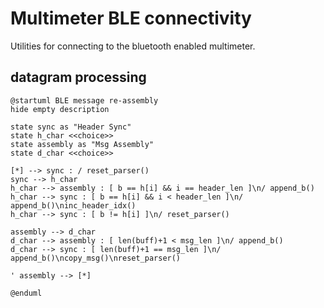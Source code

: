 # Multimeter BLE connectivity
Utilities for connecting to the bluetooth enabled multimeter.

## datagram processing

```plantuml
@startuml BLE message re-assembly
hide empty description

state sync as "Header Sync"
state h_char <<choice>>
state assembly as "Msg Assembly"
state d_char <<choice>>

[*] --> sync : / reset_parser()
sync --> h_char
h_char --> assembly : [ b == h[i] && i == header_len ]\n/ append_b()
h_char --> sync : [ b == h[i] && i < header_len ]\n/ append_b()\ninc_header_idx()
h_char --> sync : [ b != h[i] ]\n/ reset_parser()

assembly --> d_char
d_char --> assembly : [ len(buff)+1 < msg_len ]\n/ append_b()
d_char --> sync : [ len(buff)+1 == msg_len ]\n/ append_b()\ncopy_msg()\nreset_parser()

' assembly --> [*]

@enduml
```